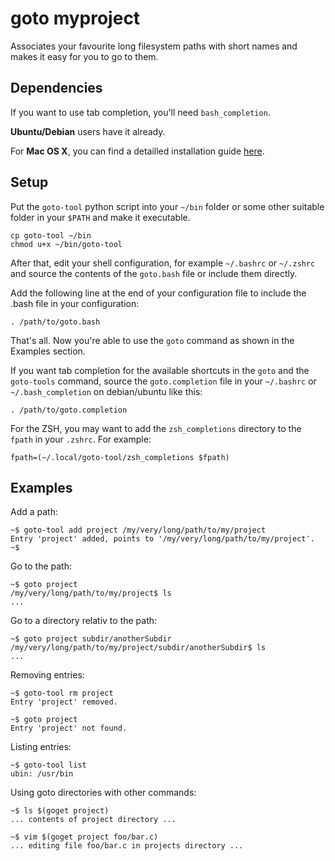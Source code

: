 # goto myproject

Associates your favourite long filesystem paths with short names
and makes it easy for you to go to them.

## Dependencies

If you want to use tab completion, you'll need `bash_completion`.

**Ubuntu/Debian** users have it already.

For **Mac OS X**, you can find a detailled installation guide
[here](http://superuser.com/a/288491).

## Setup

Put the `goto-tool` python script into your `~/bin` folder or some
other suitable folder in your `$PATH` and make it executable.

	cp goto-tool ~/bin
	chmod u+x ~/bin/goto-tool

After that, edit your shell configuration, for example `~/.bashrc` or
`~/.zshrc` and source the contents of the `goto.bash` file or
include them directly.

Add the following line at the end of your configuration file to include
the .bash file in your configuration:

	. /path/to/goto.bash

That's all. Now you're able to use the `goto` command as shown in the
Examples section.

If you want tab completion for the available shortcuts in the `goto`
and the `goto-tools` command, source the `goto.completion` file
in your `~/.bashrc` or `~/.bash_completion` on debian/ubuntu like this:

	. /path/to/goto.completion

For the ZSH, you may want to add the `zsh_completions` directory to the
`fpath` in your `.zshrc`. For example:

	fpath=(~/.local/goto-tool/zsh_completions $fpath)

## Examples

Add a path:

	~$ goto-tool add project /my/very/long/path/to/my/project
	Entry 'project' added, points to '/my/very/long/path/to/my/project'.
	~$

Go to the path:

	~$ goto project
	/my/very/long/path/to/my/project$ ls
	...

Go to a directory relativ to the path:

	~$ goto project subdir/anotherSubdir
	/my/very/long/path/to/my/project/subdir/anotherSubdir$ ls
	...

Removing entries:

	~$ goto-tool rm project
	Entry 'project' removed.

	~$ goto project
	Entry 'project' not found.

Listing entries:

	~$ goto-tool list
	ubin: /usr/bin

Using goto directories with other commands:

	~$ ls $(goget project)
	... contents of project directory ...

	~$ vim $(goget project foo/bar.c)
	... editing file foo/bar.c in projects directory ...
